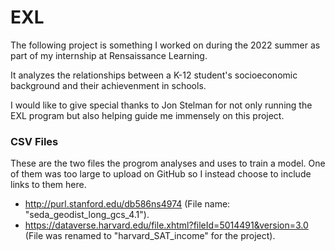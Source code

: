 # EXL
The following project is something I worked on during the 2022 summer as part of my internship at Rensaissance Learning.

It analyzes the relationships between a K-12 student's socioeconomic background and their achievenment in schools.

I would like to give special thanks to Jon Stelman for not only running the EXL program but also helping guide me immensely on this project.

### CSV Files
These are the two files the progrom analyses and uses to train a model. One of them was too large to upload on GitHub so I instead choose to include links to them here.
- http://purl.stanford.edu/db586ns4974 (File name: "seda_geodist_long_gcs_4.1").
- https://dataverse.harvard.edu/file.xhtml?fileId=5014491&version=3.0 (File was renamed to "harvard_SAT_income" for the project).

